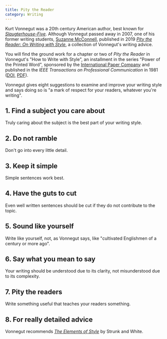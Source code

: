 ```yaml
---
title: Pity the Reader
category: Writing
---
```


Kurt Vonnegut was a 20th century American author, best known for [_Slaugterhouse-Five_](https://www.amazon.com/Slaughterhouse-Five-Novel-Modern-Library-Novels/dp/0385333846). Although Vonnegut passed away in 2007, one of his former writing students, [Suzanne McConnell](https://suzannemcconnell.com/), published in 2019 [_Pity the Reader: On Writing with Style_](https://www.amazon.com/Pity-Reader-Writing-Kurt-Vonnegut/dp/1644210215/), a collection of Vonnegut's writing advice.

You will find the ground work for a chapter or two of _Pity the Reader_ in Vonnegut's "How to Write with Style", an installment in the series "Power of the Printed Word", sponsored by the [International Paper Company](https://en.wikipedia.org/wiki/International_Paper) and published in the _IEEE Transactions on Professional Communication_ in 1981 ([DOI](https://doi.org/10.1109/TPC.1981.6447837), [PDF](https://kmh-lanl.hansonhub.com/pc-24-66-vonnegut.pdf)).

Vonnegut gives eight suggestions to examine and improve your writing style and says doing so is "a mark of respect for your readers, whatever you're writing".

## 1. Find a subject you care about

Truly caring about the subject is the best part of your writing style.

## 2. Do not ramble

Don't go into every little detail.

## 3. Keep it simple

Simple sentences work best.

## 4. Have the guts to cut

Even well written sentences should be cut if they do not contribute to the topic.

## 5. Sound like yourself

Write like yourself, not, as Vonnegut says, like "cultivated Englishmen of a century or more ago".

## 6. Say what you mean to say

Your writing should be understood due to its clarity, not misunderstood due to its complexity.

## 7. Pity the readers

Write something useful that teaches your readers something.

## 8. For really detailed advice

Vonnegut recommends [_The Elements of Style_](https://www.amazon.com/Elements-Style-William-White-Strunk/dp/B000KW42KM) by Strunk and White.
